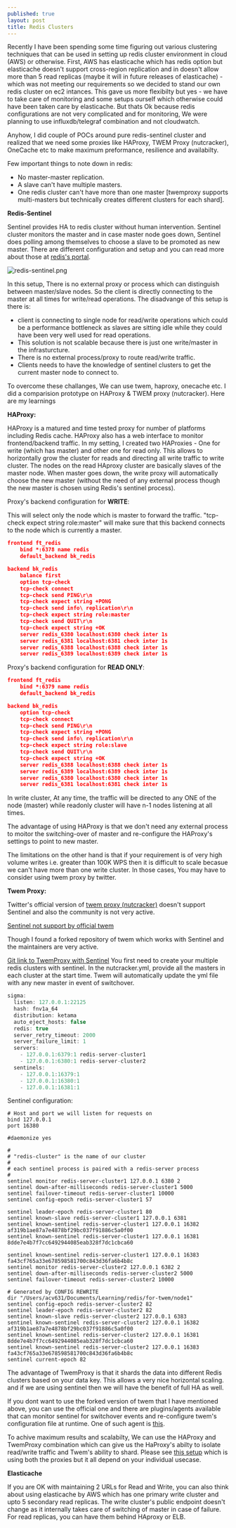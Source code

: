 ```yaml
---
published: true
layout: post
title: Redis Clusters
---
```

Recently I have been spending some time figuring out various clustering techniques that can be used in setting up redis cluster environment in cloud (AWS) or otherwise. First, AWS has elasticache which has redis option but elasticache doesn't support cross-region replication and in doesn't allow more than 5 read replicas (maybe it will in future releases of elasticache) - which was not meeting our requirements so we decided to stand our own redis cluster on ec2 intances. This gave us more flexibilty but yes - we have to take care of monitoring and some setups ourself which otherwise could have been taken care by elasticache. But thats Ok because redis configurations are not very complicated and for monitoring, We were planning to use influxdb/telegraf combination and not cloudwatch.

Anyhow, I did couple of POCs around pure redis-sentinel cluster and realized that we need some proxies like HAProxy, TWEM Proxy (nutcracker), OneCache etc to make maximum preformance, resilience and availabilty.

Few important things to note down in redis:
- No master-master replication.
- A slave can't have multiple masters.
- One redis cluster can't have more than one master [twemproxy supports multi-masters but technically creates different clusters for each shard].

**Redis-Sentinel**

Sentinel provides HA to redis cluster without human intervention. Sentinel cluster monitors the master and in case master node goes down, Sentinel does polling among themselves to choose a slave to be promoted as new master. There are different configuration and setup and you can read more about those at [redis's portal](http://redis.io/topics/sentinel). 

![redis-sentinel.png](https://raw.githubusercontent.com/shahzheeb/shahzheeb.github.io/master/_posts/redis-sentinel.png)

In this setup, There is no external proxy or process which can distinguish between master/slave nodes. So the client is directly connecting to the master at all times for write/read operations. The disadvange of this setup is there is:
- client is connecting to single node for read/write operations which could be a performance bottleneck as slaves are sitting idle while they could have been very well used for read operations.
- This solution is not scalable because there is just one write/master in the infrasturcture.
- There is no external process/proxy to route read/write traffic.
- Clients needs to have the knowledge of sentinel clusters to get the current master node to connect to.

To overcome these challanges, We can use twem, haproxy, onecache etc. I did a comparision prototype on HAProxy & TWEM proxy (nutcracker). Here are my learnings 

**HAProxy:**

HAProxy is a matured and time tested proxy for number of platforms including Redis cache. HAProxy also has a web interface to monitor frontend/backend traffic. In my setting, I created two HAProxies - One for write (which has master) and other one for read only. This allows to horizontally grow the cluster for reads and directing all write traffic to write cluster. The nodes on the read HAproxy cluster are basically slaves of the master node. When master goes down, the write proxy will automatically choose the new master (without the need of any external process though the new master is chosen using Redis's sentinel process).

Proxy's backend configuration for **WRITE**:

This will select only the node which is master to forward the traffic. "tcp-check expect string role:master" will make sure that this backend connects to the node which is currently a master.

```json
frontend ft_redis
	bind *:6378 name redis
	default_backend bk_redis

backend bk_redis
	balance first
	option tcp-check
	tcp-check connect
	tcp-check send PING\r\n
	tcp-check expect string +PONG
	tcp-check send info\ replication\r\n
	tcp-check expect string role:master
	tcp-check send QUIT\r\n
	tcp-check expect string +OK
	server redis_6380 localhost:6380 check inter 1s 
	server redis_6381 localhost:6381 check inter 1s
	server redis_6388 localhost:6388 check inter 1s 
	server redis_6389 localhost:6389 check inter 1s
```

Proxy's backend configuration for **READ ONLY**:
 
```json
frontend ft_redis
	bind *:6379 name redis
	default_backend bk_redis

backend bk_redis
	option tcp-check
	tcp-check connect
	tcp-check send PING\r\n
	tcp-check expect string +PONG
	tcp-check send info\ replication\r\n
	tcp-check expect string role:slave
	tcp-check send QUIT\r\n
	tcp-check expect string +OK
	server redis_6388 localhost:6388 check inter 1s 
	server redis_6389 localhost:6389 check inter 1s
	server redis_6380 localhost:6380 check inter 1s 
	server redis_6381 localhost:6381 check inter 1s
```
 
In write cluster, At any time, the traffic will be directed to any ONE of the node (master) while readonly cluster will have n-1 nodes listening at all times.

The advantage of using HAProxy is that we don't need any external process to moitor the switching-over of master and re-configure the HAProxy's settings to point to new master.

The limitations on the other hand is that if your requirement is of very high volume writes i.e. greater than 100K WPS then it is difficult to scale becasue we can't have more than one write cluster. In those cases, You may have to consider using twem proxy by twitter.

**Twem Proxy:**

Twitter's official version of [twem proxy (nutcracker)](https://github.com/twitter/twemproxy) doesn't support Sentinel and also the community is not very active. 

[Sentinel not support by official twem](https://github.com/twitter/twemproxy/issues/297)

Though I found a forked repository of twem which works with Sentinel and the maintainers are very active.

[Git link to TwemProxy with Sentinel](https://github.com/ifwe/twemproxy)
You first need to create your multiple redis clusters with sentinel. In the nutcracker.yml, provide all the masters in each cluster at the start time. Twem will automatically update the yml file with any new master in event of switchover.

```javascript
sigma:
  listen: 127.0.0.1:22125
  hash: fnv1a_64
  distribution: ketama
  auto_eject_hosts: false
  redis: true
  server_retry_timeout: 2000
  server_failure_limit: 1
  servers:
    - 127.0.0.1:6379:1 redis-server-cluster1
    - 127.0.0.1:6380:1 redis-server-cluster2
  sentinels:
    - 127.0.0.1:16379:1
    - 127.0.0.1:16380:1
    - 127.0.0.1:16381:1

```

Sentinel configuration:

```
# Host and port we will listen for requests on
bind 127.0.0.1
port 16380

#daemonize yes

#
# "redis-cluster" is the name of our cluster
#
# each sentinel process is paired with a redis-server process
#
sentinel monitor redis-server-cluster1 127.0.0.1 6380 2
sentinel down-after-milliseconds redis-server-cluster1 5000
sentinel failover-timeout redis-server-cluster1 10000
sentinel config-epoch redis-server-cluster1 57

sentinel leader-epoch redis-server-cluster1 80
sentinel known-slave redis-server-cluster1 127.0.0.1 6381
sentinel known-sentinel redis-server-cluster1 127.0.0.1 16382 af319b1ae87a7e4878bf29bc037f91886c5a0f00
sentinel known-sentinel redis-server-cluster1 127.0.0.1 16381 8dde7e4b7f7cc6492944085eab328f7dc1cbca60

sentinel known-sentinel redis-server-cluster1 127.0.0.1 16383 fa43cf765a33e678598581700c843d36fa6b4b8c
sentinel monitor redis-server-cluster2 127.0.0.1 6382 2
sentinel down-after-milliseconds redis-server-cluster2 5000
sentinel failover-timeout redis-server-cluster2 10000

# Generated by CONFIG REWRITE
dir "/Users/acv631/Documents/Learning/redis/for-twem/node1"
sentinel config-epoch redis-server-cluster2 82
sentinel leader-epoch redis-server-cluster2 82
sentinel known-slave redis-server-cluster2 127.0.0.1 6383
sentinel known-sentinel redis-server-cluster2 127.0.0.1 16382 af319b1ae87a7e4878bf29bc037f91886c5a0f00
sentinel known-sentinel redis-server-cluster2 127.0.0.1 16381 8dde7e4b7f7cc6492944085eab328f7dc1cbca60
sentinel known-sentinel redis-server-cluster2 127.0.0.1 16383 fa43cf765a33e678598581700c843d36fa6b4b8c
sentinel current-epoch 82

```

The advantage of TwemProxy is that it shards the data into different Redis clusters based on your data key. This allows a very nice horizontal scaling. and if we are using sentinel then we will have the benefit of full HA as well.

If you dont want to use the forked version of twem that I have mentioned above, you can use the official one and there are plugins/agents available that can monitor sentinel for switchover events and re-configure twem's configuration file at runtime. One of such agent is [this](https://github.com/Stono/redis-twemproxy-agent).

To achive maximum results and scalabilty, We can use the HAProxy and TwemProxy combination which can give us the HaProxy's abilty to isolate read/write traffic and Twem's ability to shard. Please see [this setup](https://github.com/Stono/redis-twemproxy-agent) which is using both the proxies but it all depend on your individual usecase.



**Elasticache**

If you are OK with maintaining 2 URLs for Read and Write, you can also think about using elasticache by AWS which has one primary write cluster and upto 5 secondary read replicas. The write cluster's public endpoint doesn't change as it internally takes care of switching of master in case of failure. For read replicas, you can have them behind HAproxy or ELB.
